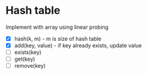  # Hash table

 Implement with array using linear probing

- [x] hash(k, m) - m is size of hash table
- [x] add(key, value) - if key already exists, update value
- [ ] exists(key)
- [ ] get(key)
- [ ] remove(key)
